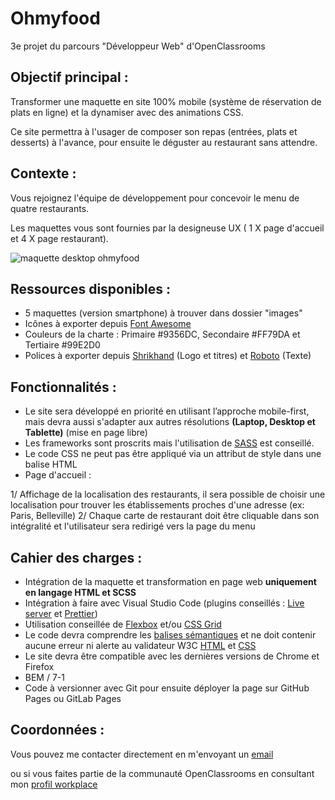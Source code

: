 # Ohmyfood

3e projet du parcours "Développeur Web" d'OpenClassrooms

## Objectif principal : 

Transformer une maquette en site 100% mobile (système de réservation de plats en ligne)
et la dynamiser avec des animations CSS.

Ce site permettra à l'usager de composer son repas (entrées, plats et desserts) à l'avance, pour ensuite le déguster au restaurant sans attendre.

## Contexte : 

Vous rejoignez l'équipe de développement pour concevoir le menu de quatre restaurants.

Les maquettes vous sont fournies par la designeuse UX
( 1 X page d'accueil et 4 X page restaurant).

![maquette desktop ohmyfood](images/maquettes/Desktop_1.png)

## Ressources disponibles :

- 5 maquettes (version smartphone) à trouver dans dossier "images"
- Icônes à exporter depuis [Font Awesome](https://fontawesome.com/)
- Couleurs de la charte : Primaire #9356DC, Secondaire #FF79DA et Tertiaire #99E2D0
- Polices à exporter depuis [Shrikhand](https://fonts.google.com/specimen/Shrikhand) (Logo et titres) et [Roboto](https://fonts.google.com/specimen/Roboto) (Texte)

## Fonctionnalités : 

- Le site sera développé en priorité en utilisant l’approche mobile-first, mais devra aussi s'adapter aux autres résolutions **(Laptop, Desktop et Tablette)** (mise en page libre)
- Les frameworks sont proscrits mais l'utilisation de [SASS](https://sass-lang.com/) est conseillé.
- Le code CSS ne peut pas être appliqué via un attribut de style dans une balise HTML
- Page d'accueil : 

1/ Affichage de la localisation des restaurants, il sera possible de choisir une localisation pour trouver les établissements proches d'une adresse (ex: Paris, Belleville)
2/ Chaque carte de restaurant doit être cliquable dans son intégralité et l'utilisateur sera redirigé vers la page du menu


## Cahier des charges : 

- Intégration de la maquette et transformation en page web **uniquement en langage HTML et SCSS**
- Intégration à faire avec Visual Studio Code (plugins conseillés : [Live server](https://marketplace.visualstudio.com/items?itemName=ritwickdey.LiveServer) et [Prettier](https://marketplace.visualstudio.com/items?itemName=esbenp.prettier-vscode))
- Utilisation conseillée de [Flexbox](https://www.w3schools.com/css/css3_flexbox.asp) et/ou [CSS Grid](https://www.w3schools.com/css/css_grid.asp) 
- Le code devra comprendre les [balises sémantiques](https://ronan-hello.fr/series/html/balises-semantiques-html) et ne doit contenir aucune erreur ni alerte au validateur W3C [HTML](https://validator.w3.org/) et [CSS](https://jigsaw.w3.org/css-validator/)
- Le site devra être compatible avec les dernières versions de Chrome et Firefox
- BEM / 7-1
- Code à versionner avec Git pour ensuite déployer la page sur GitHub Pages ou GitLab Pages

## Coordonnées :

Vous pouvez me contacter directement en m'envoyant un [email](mailto:loup.aubour@gmail.com)

ou si vous faites partie de la communauté OpenClassrooms en consultant mon [profil workplace](https://openclassrooms.workplace.com/profile.php?id=100064072264487)
